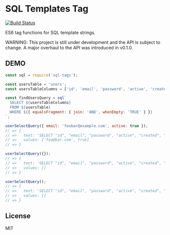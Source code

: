 # SQL Templates Tag

[![Build Status](https://travis-ci.org/snooc/sql-tags.svg?branch=master)](https://travis-ci.org/snooc/sql-tags)

ES6 tag functions for SQL template strings.

WARNING: This project is still under development and the API is subject to change. A major overhaul to the API was introduced in v0.1.0.

## DEMO

```javascript
const sql = require('sql-tags');

const usersTable = 'users';
const usersTableColumns = ['id', 'email', 'password', 'active', 'created', 'modified'];

const findUsersQuery = sql`
  SELECT ${usersTableColumns}
  FROM ${usersTable}
  WHERE ${{ equalsFragment: { join: 'AND', whenEmpty: 'TRUE' } }}
`;

userSelectQuery({ email: 'foobar@example.com', active: true });
// => {
// =>   text: 'SELECT "id", "email", "password", "active", "created", "modified" FROM users WHERE "email" = $1 AND "active" = $2',
// =>   values: ['foo@bar.com', true]
// => }

userSelectQuery({});
// => {
// =>   text: 'SELECT "id", "email", "password", "active", "created", "modified" FROM users WHERE TRUE',
// =>   values: []
// => }

userSelectQuery();
// => {
// =>   text: 'SELECT "id", "email", "password", "active", "created", "modified" FROM users WHERE TRUE',
// =>   values: []
// => }
```

## License

MIT
